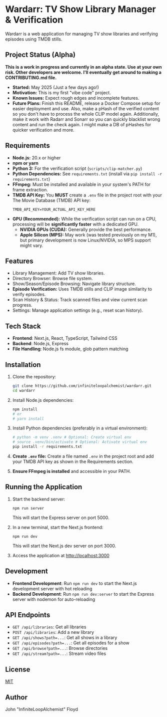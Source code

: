 # Wardarr: TV Show Library Manager & Verification

Wardarr is a web application for managing TV show libraries and verifying episodes using TMDB stills.

## Project Status (Alpha)

**This is a work in progress and currently in an alpha state. Use at your own risk. Other developers are welcome. I'll eventually get around to making a CONTRIBUTING.md file.**

*   **Started:** May 2025 (Just a few days ago!)
*   **Motivation:** This is my first "vibe code" project.
*   **Known Issues:** Expect rough edges and incomplete features.
*   **Future Plans:** Finish this README, release a Docker Compose setup for easier deployment and use. Also, make a pHash of the verified content so you don't have to process the whole CLIP model again. Additionally, make it work with Radarr and Sonarr so you can quickly blacklist wrong content and run the check again. I might make a DB of pHashes for quicker verification and more.

## Requirements

*   **Node.js:** 20.x or higher
*   **npm or yarn**
*   **Python 3:** For the verification script (`scripts/clip-matcher.py`)
*   **Python Dependencies:** See `requirements.txt` (install via `pip install -r requirements.txt`)
*   **FFmpeg:** Must be installed and available in your system's PATH for frame extraction.
*   **TMDB API Key:** You **MUST** create a `.env` file in the project root with your The Movie Database (TMDB) API key:
    ```.env
    TMDB_API_KEY=YOUR_ACTUAL_API_KEY_HERE
    ```
*   **GPU (Recommended):** While the verification script can run on a CPU, processing will be **significantly faster** with a dedicated GPU. 
    *   **NVIDIA GPUs (CUDA):** Generally provide the best performance.
    *   **Apple Silicon (MPS):** May work (was tested previously on my M1), but primary development is now Linux/NVIDIA, so MPS support might vary.

## Features

*   Library Management: Add TV show libraries.
*   Directory Browser: Browse file system.
*   Show/Season/Episode Browsing: Navigate library structure.
*   **Episode Verification:** Uses TMDB stills and CLIP image similarity to verify episodes.
*   Scan History & Status: Track scanned files and view current scan progress.
*   Settings: Manage application settings (e.g., reset scan history).

## Tech Stack

- **Frontend**: Next.js, React, TypeScript, Tailwind CSS
- **Backend**: Node.js, Express
- **File Handling**: Node.js fs module, glob pattern matching

## Installation

1.  Clone the repository:
    ```bash
    git clone https://github.com/infiniteloopalchemist/wardarr.git 
    cd wardarr
    ```

2.  Install Node.js dependencies:
    ```bash
    npm install 
    # or
    # yarn install
    ```

3.  Install Python dependencies (preferably in a virtual environment):
    ```bash
    # python -m venv .venv # Optional: Create virtual env
    # source .venv/bin/activate # Optional: Activate virtual env
    pip install -r requirements.txt
    ```

4.  **Create `.env` file:** Create a file named `.env` in the project root and add your TMDB API key as shown in the Requirements section.

5.  **Ensure FFmpeg is installed** and accessible in your PATH.

## Running the Application

1. Start the backend server:
   ```
   npm run server
   ```
   This will start the Express server on port 5000.

2. In a new terminal, start the Next.js frontend:
   ```
   npm run dev
   ```
   This will start the Next.js dev server on port 3000.

3. Access the application at [http://localhost:3000](http://localhost:3000)

## Development

- **Frontend Development**: Run `npm run dev` to start the Next.js development server with hot reloading
- **Backend Development**: Run `npm run dev:server` to start the Express server with nodemon for auto-reloading

## API Endpoints

- `GET /api/libraries`: Get all libraries
- `POST /api/libraries`: Add a new library
- `GET /api/shows?path=...`: Get all shows in a library
- `GET /api/episodes?path=...`: Get all episodes for a show
- `GET /api/browse?path=...`: Browse directories
- `GET /api/stream?path=...`: Stream video files

## License

[MIT](LICENSE)

## Author

John "InfiniteLoopAlchemist" Floyd
